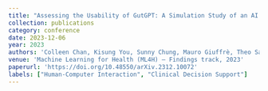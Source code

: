 ```yaml
---
title: "Assessing the Usability of GutGPT: A Simulation Study of an AI Clinical Decision Support System for Gastrointestinal Bleeding Risk"
collection: publications
category: conference
date: 2023-12-06
year: 2023
authors: 'Colleen Chan, Kisung You, Sunny Chung, Mauro Giuffrè, Theo Saarinen, Niroop Rajashekar, <u>Yuan Pu</u>, Yeo Eun Shin, Loren Laine, Ambrose Wong, René Kizilcec, Jasjeet Sekhon, Dennis Shung'
venue: 'Machine Learning for Health (ML4H) – Findings track, 2023'
paperurl: 'https://doi.org/10.48550/arXiv.2312.10072'
labels: ["Human-Computer Interaction", "Clinical Decision Support"]
--- 
```

